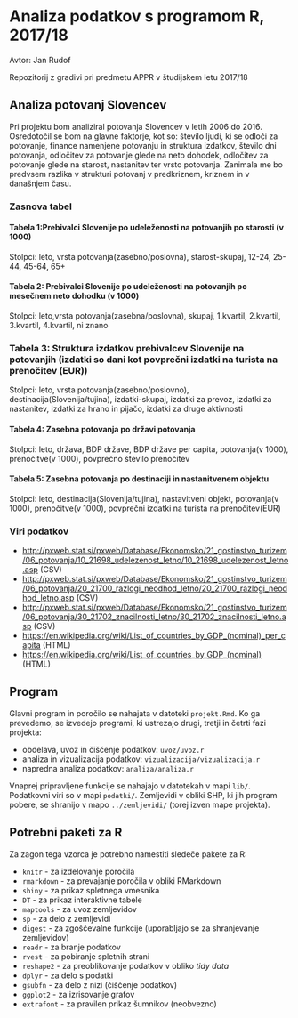 ﻿# Analiza podatkov s programom R, 2017/18

Avtor: Jan Rudof

Repozitorij z gradivi pri predmetu APPR v študijskem letu 2017/18

## Analiza potovanj Slovencev

Pri projektu bom analiziral potovanja Slovencev v letih 2006 do 2016. Osredotočil se bom na glavne faktorje, kot so: število ljudi, ki se odloči za potovanje, finance namenjene potovanju 
in struktura izdatkov, število dni potovanja, odločitev za potovanje glede na neto dohodek, odločitev za potovanje glede na starost, nastanitev ter vrsto potovanja. 
Zanimala me bo predvsem razlika v strukturi potovanj v predkriznem, kriznem in v današnjem času.

### Zasnova tabel

#### Tabela 1:Prebivalci Slovenije po udeleženosti na potovanjih po starosti (v 1000)
Stolpci: leto, vrsta potovanja(zasebno/poslovna), starost-skupaj, 12-24, 25-44, 45-64, 65+

#### Tabela 2: Prebivalci Slovenije po udeleženosti na potovanjih po mesečnem neto dohodku (v 1000)
Stolpci: leto,vrsta potovanja(zasebna/poslovna), skupaj, 1.kvartil, 2.kvartil, 3.kvartil, 4.kvartil, ni znano

### Tabela 3: Struktura izdatkov prebivalcev Slovenije na potovanjih (izdatki so dani kot povprečni izdatki na turista na prenočitev (EUR))
Stolpci: leto, vrsta potovanja(zasebno/poslovno), destinacija(Slovenija/tujina), izdatki-skupaj, izdatki za prevoz, izdatki za nastanitev, izdatki za hrano in pijačo, izdatki za druge aktivnosti

#### Tabela 4: Zasebna potovanja po državi potovanja
Stolpci: leto, država, BDP države, BDP države per capita, potovanja(v 1000), prenočitve(v 1000), povprečno število prenočitev

#### Tabela 5:  Zasebna potovanja po destinaciji in nastanitvenem objektu
Stolpci: leto, destinacija(Slovenija/tujina), nastavitveni objekt, potovanja(v 1000), prenočitve(v 1000), povprečni izdatki na turista na prenočitev(EUR)



### Viri podatkov

- http://pxweb.stat.si/pxweb/Database/Ekonomsko/21_gostinstvo_turizem/06_potovanja/10_21698_udelezenost_letno/10_21698_udelezenost_letno.asp (CSV)
- http://pxweb.stat.si/pxweb/Database/Ekonomsko/21_gostinstvo_turizem/06_potovanja/20_21700_razlogi_neodhod_letno/20_21700_razlogi_neodhod_letno.asp (CSV)
- http://pxweb.stat.si/pxweb/Database/Ekonomsko/21_gostinstvo_turizem/06_potovanja/30_21702_znacilnosti_letno/30_21702_znacilnosti_letno.asp (CSV)
- https://en.wikipedia.org/wiki/List_of_countries_by_GDP_(nominal)_per_capita (HTML)
- https://en.wikipedia.org/wiki/List_of_countries_by_GDP_(nominal) (HTML)


## Program

Glavni program in poročilo se nahajata v datoteki `projekt.Rmd`. Ko ga prevedemo,
se izvedejo programi, ki ustrezajo drugi, tretji in četrti fazi projekta:

* obdelava, uvoz in čiščenje podatkov: `uvoz/uvoz.r`
* analiza in vizualizacija podatkov: `vizualizacija/vizualizacija.r`
* napredna analiza podatkov: `analiza/analiza.r`

Vnaprej pripravljene funkcije se nahajajo v datotekah v mapi `lib/`. Podatkovni
viri so v mapi `podatki/`. Zemljevidi v obliki SHP, ki jih program pobere, se
shranijo v mapo `../zemljevidi/` (torej izven mape projekta).

## Potrebni paketi za R

Za zagon tega vzorca je potrebno namestiti sledeče pakete za R:

* `knitr` - za izdelovanje poročila
* `rmarkdown` - za prevajanje poročila v obliki RMarkdown
* `shiny` - za prikaz spletnega vmesnika
* `DT` - za prikaz interaktivne tabele
* `maptools` - za uvoz zemljevidov
* `sp` - za delo z zemljevidi
* `digest` - za zgoščevalne funkcije (uporabljajo se za shranjevanje zemljevidov)
* `readr` - za branje podatkov
* `rvest` - za pobiranje spletnih strani
* `reshape2` - za preoblikovanje podatkov v obliko *tidy data*
* `dplyr` - za delo s podatki
* `gsubfn` - za delo z nizi (čiščenje podatkov)
* `ggplot2` - za izrisovanje grafov
* `extrafont` - za pravilen prikaz šumnikov (neobvezno)
